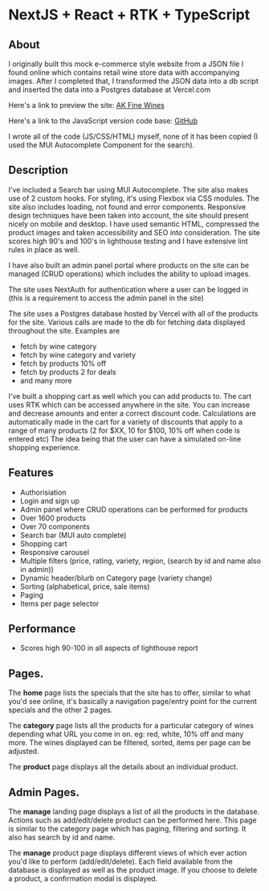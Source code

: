 # NextJS + React + RTK + TypeScript

## About

I originally built this mock e-commerce style website from a JSON file I found online which contains retail wine store data with accompanying images. After I completed that, I transformed the JSON data into a db script and inserted the data into a Postgres database at Vercel.com

Here's a link to preview the site: <a target="_blank" href="https://ak-fine-wines-ts.netlify.app/">AK Fine Wines</a>

Here's a link to the JavaScript version code base: <a target="_blank" href="https://github.com/AgeBK/ak-fine-wines">GitHub</a>

I wrote all of the code (JS/CSS/HTML) myself, none of it has been copied (I used the MUI Autocomplete Component for the search).

## Description

I've included a Search bar using MUI Autocomplete. The site also makes use of 2 custom hooks. For styling, it's using Flexbox via CSS modules. The site also includes loading, not found and error components. Responsive design techniques have been taken into account, the site should present nicely on mobile and desktop. I have used semantic HTML, compressed the product images and taken accessibility and SEO into consideration. The site scores high 90's and 100's in lighthouse testing and I have extensive lint rules in place as well.

I have also built an admin panel portal where products on the site can be managed (CRUD operations) which includes the ability to upload images.

The site uses NextAuth for authentication where a user can be logged in (this is a requirement to access the admin panel in the site)

The site uses a Postgres database hosted by Vercel with all of the products for the site. Various calls are made to the db for fetching data displayed throughout the site. Examples are

- fetch by wine category
- fetch by wine category and variety
- fetch by products 10% off
- fetch by products 2 for deals
- and many more

I've built a shopping cart as well which you can add products to. The cart uses RTK which can be accessed anywhere in the site. You can increase and decrease amounts and enter a correct discount code. Calculations are automatically made in the cart for a variety of discounts that apply to a range of many products (2 for $XX, 10 for $100, 10% off when code is entered etc) The idea being that the user can have a simulated on-line shopping experience.

## Features

- Authorisiation
- Login and sign up
- Admin panel where CRUD operations can be performed for products
- Over 1600 products
- Over 70 components
- Search bar (MUI auto complete)
- Shopping cart
- Responsive carousel
- Multiple filters (price, rating, variety, region, (search by id and name also in admin))
- Dynamic header/blurb on Category page (variety change)
- Sorting (alphabetical, price, sale items)
- Paging
- Items per page selector

## Performance

- Scores high 90-100 in all aspects of lighthouse report

## Pages.

The <b>home</b> page lists the specials that the site has to offer, similar to what you'd see online, it's basically a navigation page/entry point for the current specials and the other 2 pages.

The <b>category</b> page lists all the products for a particular category of wines depending what URL you come in on. eg: red, white, 10% off and many more. The wines displayed can be filtered, sorted, items per page can be adjusted.

The <b>product</b> page displays all the details about an individual product.

## Admin Pages.

The <b>manage</b> landing page displays a list of all the products in the database. Actions such as add/edit/delete product can be performed here. This page is similar to the category page which has paging, filtering and sorting. It also has search by id and name.

The <b>manage</b> product page displays different views of which ever action you'd like to perform (add/edit/delete). Each field available from the database is displayed as well as the product image. If you choose to delete a product, a confirmation modal is displayed.
